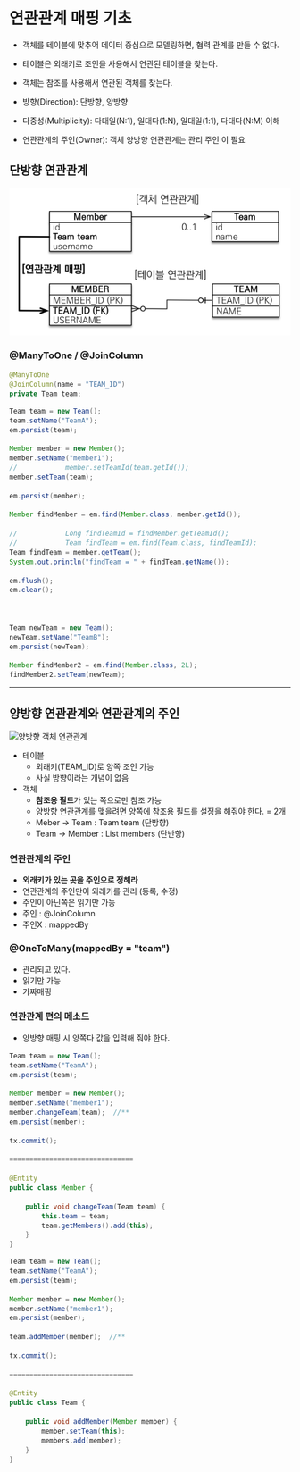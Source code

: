 # 연관관계 매핑 기초 
- 객체를 테이블에 맞추어 데이터 중심으로 모델링하면, 협력 관계를 만들 수 없다.
- 테이블은 외래키로 조인을 사용해서 연관된 테이블을 찾는다.
- 객체는 참조를 사용해서 연관된 객체를 찾는다.

- 방향(Direction): 단방향, 양방향 
- 다중성(Multiplicity): 다대일(N:1), 일대다(1:N), 일대일(1:1), 다대다(N:M) 이해 
- 연관관계의 주인(Owner): 객체 양방향 연관관계는 관리 주인 이 필요

## 단방향 연관관계
![객체 지향 모델링](images/image_20230923230416.png)
### @ManyToOne / @JoinColumn
```java
@ManyToOne  
@JoinColumn(name = "TEAM_ID")  
private Team team;
```

```java
Team team = new Team();  
team.setName("TeamA");  
em.persist(team);  

Member member = new Member();  
member.setName("member1");  
//            member.setTeamId(team.getId());  
member.setTeam(team);  

em.persist(member);  

Member findMember = em.find(Member.class, member.getId());  

//            Long findTeamId = findMember.getTeamId();  
//            Team findTeam = em.find(Team.class, findTeamId);  
Team findTeam = member.getTeam();  
System.out.println("findTeam = " + findTeam.getName());  

em.flush();  
em.clear();  



Team newTeam = new Team();  
newTeam.setName("TeamB");  
em.persist(newTeam);  

Member findMember2 = em.find(Member.class, 2L);  
findMember2.setTeam(newTeam);
```

---
## 양방향 연관관계와 연관관계의 주인
![양방향 객체 연관관계](image_20230923232816.png)
- 테이블
	- 외래키(TEAM_ID)로 양쪽 조인 가능
	- 사실 방향이라는 개념이 없음	
 - 객체
	 - **참조용 필드**가 있는 쪽으로만 참조 가능
	 - 양방향 연관관계를 맺을려면 양쪽에 참조용 필드를 설정을 해줘야 한다. = 2개
	 - Meber -> Team : Team team (단방향)
	 - Team -> Member : List members (단반향)

### 연관관계의 주인
- **외래키가 있는 곳을 주인으로 정해라**
- 연관관계의 주인만이 외래키를 관리 (등록, 수정)
- 주인이 아닌쪽은 읽기만 가능
- 주인 : @JoinColumn
- 주인X : mappedBy

### @OneToMany(mappedBy = "team")
- 관리되고 있다.
- 읽기만 가능
- 가짜매핑

### 연관관계 편의 메소드
- 양방향 매핑 시 양쪽다 값을 입력해 줘야 한다.
```java
Team team = new Team();  
team.setName("TeamA");  
em.persist(team);  

Member member = new Member();  
member.setName("member1");  
member.changeTeam(team);  //** 
em.persist(member);  

tx.commit();

===============================

@Entity  
public class Member {

	public void changeTeam(Team team) {  
	    this.team = team;  
	    team.getMembers().add(this);  
	}
}
```

```java
Team team = new Team();  
team.setName("TeamA");  
em.persist(team);  

Member member = new Member();  
member.setName("member1");  
em.persist(member); 

team.addMember(member);  //**

tx.commit();

===============================

@Entity  
public class Team {

	public void addMember(Member member) {  
	    member.setTeam(this);
	    members.add(member);
	}
}
```






